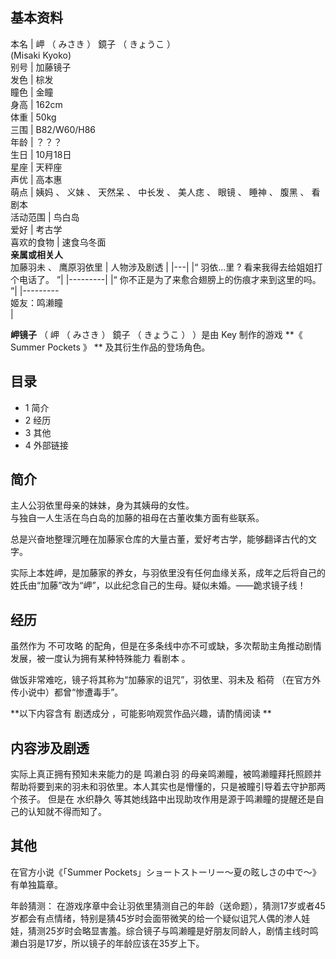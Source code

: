 **基本资料**  
---  
本名  |  岬  （  みさき  ）  鏡子  （  きょうこ  ）    
(Misaki Kyoko)  
别号  |  加藤镜子   
发色  |  棕发   
瞳色  |  金瞳   
身高  |  162cm   
体重  |  50kg   
三围  |  B82/W60/H86   
年龄  |  ？？？   
生日  |  10月18日   
星座  |  天秤座   
声优  |  高本惠   
萌点  |  姨妈  、  义妹  、  天然呆  、  中长发  、  美人痣  、  眼镜  、  睡神  、  腹黑  、  看剧本   
活动范围  |  鸟白岛   
爱好  |  考古学   
喜欢的食物  |  速食乌冬面   
**亲属或相关人**  
加藤羽未  、  鹰原羽依里  |  人物涉及剧透   |
|---|
|“    羽依...里  ? 看来我得去给姐姐打个电话了。    ”|
|---------|
|“    你不正是为了来愈合翅膀上的伤痕才来到这里的吗。    ”|
|---------  <br>姬友：鸣濑瞳  <br>|
  
  
**岬镜子** （  岬  （  みさき  ）  鏡子  （  きょうこ  ）  ）是由  Key  制作的游戏 **《 Summer Pockets  》
** 及其衍生作品的登场角色。

##  目录

  * 1  简介 
  * 2  经历 
  * 3  其他 
  * 4  外部链接 

##  简介

主人公羽依里母亲的妹妹，身为其姨母的女性。  
与独自一人生活在鸟白岛的加藤的祖母在古董收集方面有些联系。  
  
总是兴奋地整理沉睡在加藤家仓库的大量古董，爱好考古学，能够翻译古代的文字。  
  
实际上本姓岬，是加藤家的养女，与羽依里没有任何血缘关系，成年之后将自己的姓氏由“加藤”改为“岬”，以此纪念自己的生母。疑似未婚。——跪求镜子线！

##  经历

虽然作为  不可攻略  的配角，但是在多条线中亦不可或缺，多次帮助主角推动剧情发展，被一度认为拥有某种特殊能力  看剧本  。

做饭非常难吃，镜子将其称为“加藤家的诅咒”，羽依里、羽未及  稻荷  （在官方外传小说中）都曾“惨遭毒手”。

**以下内容含有 剧透成分  ，可能影响观赏作品兴趣，请酌情阅读 **

内容涉及剧透  
---  
实际上真正拥有预知未来能力的是  鸣濑白羽
的母亲鸣濑瞳，被鸣濑瞳拜托照顾并帮助将要到来的羽未和羽依里。本人其实也是懵懂的，只是被瞳引导着去守护那两个孩子。  但是在  水织静久
等其她线路中出现助攻作用是源于鸣濑瞳的提醒还是自己的认知就不得而知了。  
  
##  其他

在官方小说《「Summer Pockets」ショートストーリー～夏の眩しさの中で～》 有单独篇章。

年龄猜测：
在游戏序章中会让羽依里猜测自己的年龄（送命题），猜测17岁或者45岁都会有点情绪，特别是猜45岁时会面带微笑的给一个疑似诅咒人偶的渗人娃娃，猜测25岁时会略显害羞。综合镜子与鸣濑瞳是好朋友同龄人，剧情主线时鸣濑白羽是17岁，所以镜子的年龄应该在35岁上下。